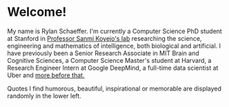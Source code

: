# Welcome!

My name is Rylan Schaeffer. I'm currently a Computer Science PhD student at Stanford in [Professor Sanmi Koyejo's lab](https://cs.stanford.edu/~sanmi/) researching
the science, engineering and mathematics of intelligence, both biological and artificial. I have previously been a Senior Research Associate
in MIT Brain and Cognitive Sciences, a Computer Science Master's student at Harvard, 
a Research Engineer Intern at Google DeepMind, a full-time data scientist at Uber and
<a href="/content/about.html">more before that.</a><br>

Quotes I find humorous, beautiful, inspirational or memorable are displayed randomly in the lower left.


